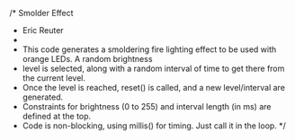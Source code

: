 /*  Smolder Effect
 *  Eric Reuter
 *   
 *  This code generates a smoldering fire lighting effect to be used with orange LEDs.  A random brightness 
 *  level is selected, along with a random interval of time to get there from the current level.  
 *  Once the level is reached, reset() is called, and a new level/interval are generated.  
 *  Constraints for brightness (0 to 255) and interval length (in ms) are defined at the top.
 *  Code is non-blocking, using millis() for timing.  Just call it in the loop.
 */
